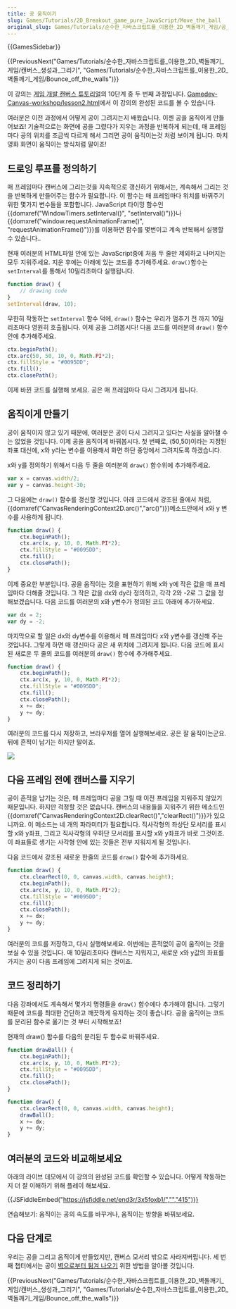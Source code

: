 ```yaml
---
title: 공 움직이기
slug: Games/Tutorials/2D_Breakout_game_pure_JavaScript/Move_the_ball
original_slug: Games/Tutorials/순수한_자바스크립트를_이용한_2D_벽돌깨기_게임/공_움직이기
---
```


{{GamesSidebar}}

{{PreviousNext("Games/Tutorials/순수한_자바스크립트를_이용한_2D_벽돌깨기_게임/캔버스_생성과_그리기", "Games/Tutorials/순수한_자바스크립트를_이용한_2D_벽돌깨기_게임/Bounce_off_the_walls")}}

이 강의는 [게임 개발 캔버스 튜토리얼](/ko/docs/Games/Workflows/Breakout_game_from_scratch)의 10단계 중 두 번째 과정입니다. [Gamedev-Canvas-workshop/lesson2.html](https://github.com/end3r/Gamedev-Canvas-workshop/blob/gh-pages/lesson02.html)에서 이 강의의 완성된 코드를 볼 수 있습니다.

여러분은 이전 과정에서 어떻게 공이 그려지는지 배웠습니다. 이젠 공을 움직이게 만들어보죠! 기술적으로는 화면에 공을 그렸다가 지우는 과정을 반복하게 되는데, 매 프레임마다 공의 위치를 조금씩 다르게 해서 그리면 공이 움직이는것 처럼 보이게 됩니다. 마치 영화 화면이 움직이는 방식처럼 말이죠!

## 드로잉 루프를 정의하기

매 프레임마다 캔버스에 그리는것을 지속적으로 갱신하기 위해서는, 계속해서 그리는 것을 반복하게 만들어주는 함수가 필요합니다. 이 함수는 매 프레임마다 위치를 바꿔주기 위한 몇가지 변수들을 포함합니다. JavaScript 타이밍 함수인 {{domxref("WindowTimers.setInterval()", "setInterval()")}}나 {{domxref("window.requestAnimationFrame()", "requestAnimationFrame()")}}를 이용하면 함수를 몇번이고 계속 반복해서 실행할 수 있습니다..

현재 여러분의 HTML파일 안에 있는 JavaScript중에 처음 두 줄만 제외하고 나머지는 모두 지워주세요. 지운 후에는 아래에 있는 코드를 추가해주세요. `draw()`함수는 `setInterval`를 통해서 10밀리초마다 실행됩니다.

```js
function draw() {
    // drawing code
}
setInterval(draw, 10);
```

무한히 작동하는 `setInterval` 함수 덕에, `draw()` 함수는 우리가 멈추기 전 까지 10밀리초마다 영원히 호출됩니다. 이제 공을 그려봅시다! 다음 코드를 여러분의 `draw()` 함수 안에 추가해주세요.

```js
ctx.beginPath();
ctx.arc(50, 50, 10, 0, Math.PI*2);
ctx.fillStyle = "#0095DD";
ctx.fill();
ctx.closePath();
```

이제 바뀐 코드를 실행해 보세요. 공은 매 프레임마다 다시 그려지게 됩니다.

## 움직이게 만들기

공이 움직이지 않고 있기 때문에, 여러분은 공이 다시 그려지고 있다는 사실을 알아챌 수 는 없었을 것입니다. 이제 공을 움직이게 바꿔봅시다. 첫 번째로, (50,50)이라는 지정된 좌표 대신에, x와 y라는 변수를 이용해서 화면 하단 중앙에서 그려지도록 하겠습니다.

x와 y를 정의하기 위해서 다음 두 줄을 여러분의 `draw()` 함수위에 추가해주세요.

```js
var x = canvas.width/2;
var y = canvas.height-30;
```

그 다음에는 `draw()` 함수를 갱신할 것입니다. 아래 코드에서 강조된 줄에서 처럼, {{domxref("CanvasRenderingContext2D.arc()","arc()")}}메소드안에서 x와 y 변수를 사용하게 됩니다.

```js
function draw() {
    ctx.beginPath();
    ctx.arc(x, y, 10, 0, Math.PI*2);
    ctx.fillStyle = "#0095DD";
    ctx.fill();
    ctx.closePath();
}
```

이제 중요한 부분입니다. 공을 움직이는 것을 표현하기 위해 x와 y에 작은 값을 매 프레임마다 더해줄 것입니다. 그 작은 값을 dx와 dy라 정의하고, 각각 2와 -2로 그 값을 정해보겠습니다. 다음 코드를 여러분의 x와 y변수가 정의된 코드 아래에 추가하세요.

```js
var dx = 2;
var dy = -2;
```

마지막으로 할 일은 dx와 dy변수를 이용해서 매 프레임마다 x와 y변수를 갱신해 주는 것입니다. 그렇게 하면 매 갱신마다 공은 새 위치에 그려지게 됩니다. 다음 코드에 표시된 새로운 두 줄의 코드를 여러분의 `draw()` 함수에 추가해주세요.

```js
function draw() {
    ctx.beginPath();
    ctx.arc(x, y, 10, 0, Math.PI*2);
    ctx.fillStyle = "#0095DD";
    ctx.fill();
    ctx.closePath();
    x += dx;
    y += dy;
}
```

여러분의 코드를 다시 저장하고, 브라우저를 열어 실행해보세요. 공은 잘 움직이는군요. 뒤에 흔적이 남기는 하지만 말이죠.

![](ball-trail.png)

## 다음 프레임 전에 캔버스를 지우기

공이 흔적을 남기는 것은, 매 프레임마다 공을 그릴 때 이전 프레임을 지워주지 않았기 때문입니다. 하지만 걱정할 것은 없습니다. 캔버스의 내용들을 지워주기 위한 메소드인 {{domxref("CanvasRenderingContext2D.clearRect()","clearRect()")}}가 있으니까요. 이 메소드는 네 개의 파라미터가 필요합니다. 직사각형의 좌상단 모서리를 표시할 x와 y좌표, 그리고 직사각형의 우하단 모서리를 표시할 x와 y좌표가 바로 그것이죠. 이 좌표들로 생기는 사각형 안에 있는 것들은 전부 지워지게 될 것입니다.

다음 코드에서 강조된 새로운 한줄의 코드를 `draw()` 함수에 추가하세요.

```js
function draw() {
    ctx.clearRect(0, 0, canvas.width, canvas.height);
    ctx.beginPath();
    ctx.arc(x, y, 10, 0, Math.PI*2);
    ctx.fillStyle = "#0095DD";
    ctx.fill();
    ctx.closePath();
    x += dx;
    y += dy;
}
```

여러분의 코드를 저장하고, 다시 실행해보세요. 이번에는 흔적없이 공이 움직이는 것을 보실 수 있을 것입니다. 매 10밀리초마다 캔버스는 지워지고, 새로운 x와 y값의 좌표를 가지는 공이 다음 프레임에 그려지게 되는 것이죠.

## 코드 정리하기

다음 강좌에서도 계속해서 몇가지 명령들을 `draw()` 함수에다 추가해야 합니다. 그렇기 때문에 코드를 최대한 간단하고 깨끗하게 유지하는 것이 좋습니다. 공을 움직이는 코드를 분리된 함수로 옮기는 것 부터 시작해보죠!

현재의 draw() 함수를 다음의 분리된 두 함수로 바꿔주세요.

```js
function drawBall() {
    ctx.beginPath();
    ctx.arc(x, y, 10, 0, Math.PI*2);
    ctx.fillStyle = "#0095DD";
    ctx.fill();
    ctx.closePath();
}

function draw() {
    ctx.clearRect(0, 0, canvas.width, canvas.height);
    drawBall();
    x += dx;
    y += dy;
}
```

## 여러분의 코드와 비교해보세요

아래의 라이브 데모에서 이 강의의 완성된 코드를 확인할 수 있습니다. 어떻게 작동하는지 더 잘 이해하기 위해 플레이 해보세요.

{{JSFiddleEmbed("https://jsfiddle.net/end3r/3x5foxb1/","","415")}}

연습해보기: 움직이는 공의 속도를 바꾸거나, 움직이는 방향을 바꿔보세요.

## 다음 단계로

우리는 공을 그리고 움직이게 만들었지만, 캔버스 모서리 밖으로 사라져버립니다. 세 번째 챕터에서는 공이 [벽으로부터 튕겨 나오기](/ko/docs/Games/Tutorials/2D_Breakout_game_pure_JavaScript/Bounce_off_the_walls) 위한 방법을 알아볼 것입니다.

{{PreviousNext("Games/Tutorials/순수한_자바스크립트를_이용한_2D_벽돌깨기_게임/캔버스_생성과_그리기", "Games/Tutorials/순수한_자바스크립트를_이용한_2D_벽돌깨기_게임/Bounce_off_the_walls")}}
